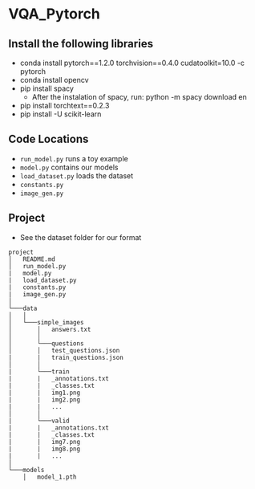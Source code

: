 # VQA_Pytorch

## Install the following libraries

- conda install pytorch==1.2.0 torchvision==0.4.0 cudatoolkit=10.0 -c pytorch
- conda install opencv
- pip install spacy
  - After the instalation of spacy, run: python -m spacy download en
- pip install torchtext==0.2.3
- pip install -U scikit-learn

## Code Locations

- `run_model.py` runs a toy example
- `model.py` contains our models
- `load_dataset.py` loads the dataset 
- `constants.py`
- `image_gen.py`

## Project 
- See the dataset folder for our format
```
project
│   README.md
│   run_model.py 
|   model.py
|   load_dataset.py
|   constants.py
|   image_gen.py
│
└───data
│   │
│   └───simple_images
│       │   answers.txt
│       │  
│       └───questions
│       │   test_questions.json
|       |   train_questions.json
│       │  
|       └───train
|       |   _annotations.txt
|       |   _classes.txt
|       |   img1.png
|       |   img2.png
|       |   ...
│       │  
|       └───valid
|       |   _annotations.txt
|       |   _classes.txt
|       |   img7.png
|       |   img8.png
|       |   ...
│   
└───models
    │   model_1.pth
```
